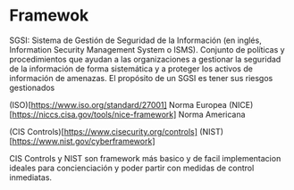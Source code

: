 # Framewok

SGSI: Sistema de Gestión de Seguridad de la Información (en inglés, Information Security Management System o ISMS).
Conjunto de políticas y procedimientos que ayudan a las organizaciones a gestionar la seguridad de la información de forma sistemática y a proteger los activos de información de amenazas.
El propósito de un SGSI es tener sus riesgos gestionados

(ISO)[https://www.iso.org/standard/27001] Norma Europea
(NICE)[https://niccs.cisa.gov/tools/nice-framework] Norma Americana

(CIS Controls)[https://www.cisecurity.org/controls]
(NIST)[https://www.nist.gov/cyberframework]

CIS Controls y NIST son framework más basico y de facil implementacion ideales para concienciación y poder partir con medidas de control inmediatas.
